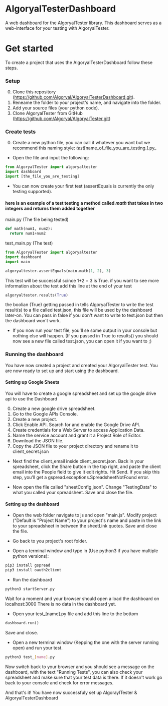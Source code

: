 # AlgoryalTesterDashboard
A web dashboard for the AlgoryalTester library. This dashboard serves as a web-interface for your testing with AlgoryalTester.

# Get started

To create a project that uses the AlgoryalTesterDashboard follow these steps.

### Setup
0. Clone this repository (https://github.com/Algoryal/AlgoryalTesterDashboard.git).
1. Reneame the folder to your project's name, and navigate into the folder.
2. Add your source files (your python code).
3. Clone AlgoryalTester from GitHub (https://github.com/Algoryal/AlgoryalTester.git)

### Create tests
0. Create a new python file, you can call it whatever you want but we recommend this naming style: _test_[name_of_file_you_are_testing.].py_
- Open the file and input the following:

```python
from AlgoryalTester import algoryaltester
import dashboard
import [the_file_you_are_testing]
```

- You can now create your first test (assertEquals is currently the only testing supported).
#### here is an example of a test testing a method called *math* that takes in two integers and returns them added together
main.py (The file being tested)
```python
def math(num1, num2):
  return num1+num2
```
test_main.py (The test)

```python
from AlgoryalTester import algoryaltester
import dashboard
import main

algoryaltester.assertEquals(main.math(1, 2), 3)
```

This test will be successful scince 1+2 = 3 is True.
if you want to see more information about the test add this line at the end of your test

```python
algoryaltester.results(True)
```
the boolian (True) getting passed in tells AlgoryalTester to write the test result(s) to a file called test.json, this file will be used by the dashboard later-on. You can pass in false if you don't want to write to test.json but then the dashboard won't work.

- If you now run your test file, you'll se some output in your console but nothing else will happen. (If you passed in True to results() you should now see a new file called test.json, you can open it if you want to ;)

### Running the dashboard
You have now created a project and created your AlgoryalTester test. You are now ready to set up and start using the dashboard.

#### Setting up Google Sheets
You will have to create a google spreadsheet and set up the google drive api to use the Dashboard

0. Create a new google drive spreadsheet.
1. Go to the Google APIs Console.
2. Create a new project.
3. Click Enable API. Search for and enable the Google Drive API.
4. Create credentials for a Web Server to access Application Data.
5. Name the service account and grant it a Project Role of Editor.
6. Download the JSON file.
7. Copy the JSON file to your project directory and rename it to client_secret.json

- Next find the  client_email inside client_secret.json. Back in your spreadsheet, click the Share button in the top right, and paste the client email into the People field to give it edit rights. Hit Send.
If you skip this step, you’ll get a gspread.exceptions.SpreadsheetNotFound error.

- Now open the file called "sheetConfig.json".
Change "TestingData" to what you called your spreadsheet.
Save and close the file.

#### Setting up the dashboard

- Open the web folder navigate to js and open "main.js". 
Modify project ("Default is "Project Name") to your project's name and paste in the link to your spreadsheet in between the sheetLink quotes. 
Save and close the file.

- Go back to you project's root folder.
- Open a terminal window and type in (Use python3 if you have multiple python versions):
```bash
pip3 install gspread
pip3 install oauth2client
```
- Run the dashboard
```bash
python3 startServer.py
```

Wait for a moment and your browser should open a load the dashboard on localhost:3000
There is no data in the dashboard yet.

- Open your test_[name].py file and add this line to the bottom

```python
dashboard.run()
```
Save and close.

- Open a new terminal window (Kepping the one with the server running open)
and run your test.

```bash
python3 test_[name].py
```

Now switch back to your browser and you should see a message on the dashboard, with the text "Running Tests", you can also check your spreadsheet and make sure that your test data is there. If it doesn't work go back to your console and check for error messages.

And that's it! You have now successfuly set up AlgoraylTester & AlgoryalTesterDashboard
